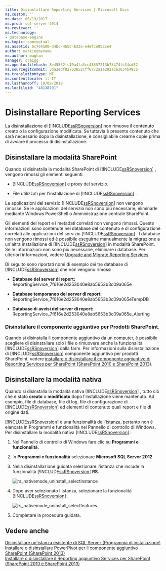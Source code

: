 ```yaml
---
title: Disinstallare Reporting Services | Microsoft Docs
ms.custom: ''
ms.date: 06/13/2017
ms.prod: sql-server-2014
ms.reviewer: ''
ms.technology:
- database-engine
ms.topic: conceptual
ms.assetid: 5c764a00-d4bc-465d-b32e-e4efce052ce4
author: markingmyname
ms.author: maghan
manager: craigg
ms.openlocfilehash: 8e45532fc19a4fa3cc45857213b75474fc34cd82
ms.sourcegitcommit: 3da2edf82763852cff6772a1a282ace3034b4936
ms.translationtype: MT
ms.contentlocale: it-IT
ms.lasthandoff: 10/02/2018
ms.locfileid: "48138701"
---
```

# <a name="uninstall-reporting-services"></a>Disinstallare Reporting Services
  La disinstallazione di [!INCLUDE[ssRSnoversion](../../includes/ssrsnoversion-md.md)] non rimuove il contenuto creato o la configurazione modificata. Se tuttavia è presente contenuto che sarà necessario dopo la disinstallazione, è consigliabile crearne copie prima di avviare il processo di disinstallazione.  
  
## <a name="uninstall-sharepoint-mode"></a>Disinstallare la modalità SharePoint  
 Quando si disinstalla la modalità SharePoint di [!INCLUDE[ssRSnoversion](../../includes/ssrsnoversion-md.md)] , vengono rimossi gli elementi seguenti:  
  
-   [!INCLUDE[ssRSnoversion](../../includes/ssrsnoversion-md.md)] e proxy del servizio.  
  
-   File utilizzati per l'installazione di [!INCLUDE[ssRSnoversion](../../includes/ssrsnoversion-md.md)] .  
  
 Le applicazioni del servizio [!INCLUDE[ssRSnoversion](../../includes/ssrsnoversion-md.md)] non vengono rimosse. Se le applicazioni del servizio non sono più necessarie, eliminarle mediante Windows PowerShell o Amministrazione centrale SharePoint.  
  
 Gli elementi del report e i metadati correlati non vengono rimossi. Queste informazioni sono contenute nei database del contenuto e di configurazione correlati alle applicazioni del servizio [!INCLUDE[ssRSnoversion](../../includes/ssrsnoversion-md.md)] . I database non vengono rimossi ed è possibile eseguirne manualmente la migrazione a un'altra installazione di [!INCLUDE[ssRSnoversion](../../includes/ssrsnoversion-md.md)] in modalità SharePoint. Se le informazioni non sono più necessarie, eliminare i database. Per ulteriori informazioni, vedere [Upgrade and Migrate Reporting Services](../../reporting-services/install-windows/upgrade-and-migrate-reporting-services.md).  
  
 Di seguito sono riportati nomi di esempio dei tre database di [!INCLUDE[ssRSnoversion](../../includes/ssrsnoversion-md.md)] che non vengono rimossi.  
  
-   **Database del server di report:** ReportingService_7f616e2d253040e8ab5653b3c09a065e  
  
-   **Database temporaneo del server di report:** ReportingService_7f616e2d253040e8ab5653b3c09a065eTempDB  
  
-   **Database di avvisi del server di report:** ReportingService_7f616e2d253040e8ab5653b3c09a065e_Alerting  
  
### <a name="uninstall-the-add-in-for-sharepoint-products"></a>Disinstallare il componente aggiuntivo per Prodotti SharePoint.  
 Quando si disinstalla il componente aggiuntivo da un computer, è possibile scegliere di disinstallare solo i file o rimuovere anche la funzionalità [!INCLUDE[ssRSnoversion](../../includes/ssrsnoversion-md.md)] dalla farm. Per informazioni sulla disinstallazione di [!INCLUDE[ssRSnoversion](../../includes/ssrsnoversion-md.md)] componente aggiuntivo per prodotti SharePoint, vedere [installare o disinstallare il componente aggiuntivo di Reporting Services per SharePoint &#40;SharePoint 2010 e SharePoint 2013&#41;](../../reporting-services/install-windows/install-or-uninstall-the-reporting-services-add-in-for-sharepoint.md).  
  
## <a name="uninstall-native-mode"></a>Disinstallare la modalità nativa  
 Quando si disinstalla la modalità nativa [!INCLUDE[ssRSnoversion](../../includes/ssrsnoversion-md.md)] , tutto ciò che è stato **creato** o **modificato** dopo l'installazione viene mantenuto. Ad esempio, file di database, file di log, file di configurazione di [!INCLUDE[ssRSnoversion](../../includes/ssrsnoversion-md.md)] ed elementi di contenuto quali report e file di origine dati.  
  
 [!INCLUDE[ssRSnoversion](../../includes/ssrsnoversion-md.md)] è una funzionalità dell'istanza, pertanto non è elencata in Programmi e funzionalità nel Pannello di controllo di Windows. Per disinstallare la modalità nativa [!INCLUDE[ssRSnoversion](../../includes/ssrsnoversion-md.md)] :  
  
1.  Nel Pannello di controllo di Windows fare clic su **Programmi e funzionalità**.  
  
2.  In **Programmi e funzionalità** selezionare **Microsoft SQL Server 2012**.  
  
3.  Nella disinstallazione guidata selezionare l'istanza che include la funzionalità [!INCLUDE[ssRSnoversion](../../includes/ssrsnoversion-md.md)] **RS**.  
  
     ![rs_nativemode_uninstall_selectinstance](../../../2014/sql-server/install/media/rs-nativemode-uninstall-selectinstance.gif "rs_nativemode_uninstall_selectinstance")  
  
4.  Dopo aver selezionato l'istanza, selezionare la funzionalità [!INCLUDE[ssRSnoversion](../../includes/ssrsnoversion-md.md)] .  
  
     ![rs_nativemode_uninstall_selectfeatures](../../../2014/sql-server/install/media/rs-nativemode-uninstall-selectfeatures.gif "rs_nativemode_uninstall_selectfeatures")  
  
5.  Completare la procedura guidata.  
  
## <a name="see-also"></a>Vedere anche  
 [Disinstallare un'istanza esistente di SQL Server &#40;Programma di installazione&#41;](../../../2014/sql-server/install/uninstall-an-existing-instance-of-sql-server-setup.md)   
 [Installare o disinstallare PowerPivot per il componente aggiuntivo SharePoint &#40;SharePoint 2013&#41;](../../analysis-services/instances/install-windows/install-or-uninstall-the-power-pivot-for-sharepoint-add-in-sharepoint-2013.md)   
 [Installare o disinstallare il Reporting aggiuntivo Services per SharePoint &#40;SharePoint 2010 e SharePoint 2013&#41;](../../reporting-services/install-windows/install-or-uninstall-the-reporting-services-add-in-for-sharepoint.md)  
  
  
